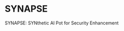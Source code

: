 # SYNAPSE
SYNAPSE: SYNthetic AI Pot for Security Enhancement

<p align="center"> <img src="https://raw.githubusercontent.com/eneagizzarelli/main/SYNAPSE/SYNAPSE_logo.webp> </p>
